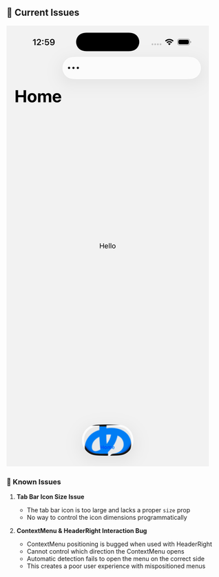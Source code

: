 
## 📸 Current Issues

![Simulator Screenshot](assets/Simulator%20Screenshot%20-%20iPhone%2016%20Pro%20-%202025-09-22%20at%2012.59.29.png)

### 🐛 Known Issues

1. **Tab Bar Icon Size Issue**
   - The tab bar icon is too large and lacks a proper `size` prop
   - No way to control the icon dimensions programmatically

2. **ContextMenu & HeaderRight Interaction Bug**
   - ContextMenu positioning is bugged when used with HeaderRight
   - Cannot control which direction the ContextMenu opens
   - Automatic detection fails to open the menu on the correct side
   - This creates a poor user experience with mispositioned menus

